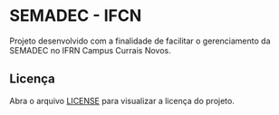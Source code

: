 # SEMADEC - IFCN

Projeto desenvolvido com a finalidade de facilitar o gerenciamento da SEMADEC no IFRN Campus Currais Novos.

## Licença

Abra o arquivo [LICENSE](LICENSE) para visualizar a licença do projeto.
